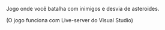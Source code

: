 Jogo onde você batalha com inimigos e desvia de asteroides.

(O jogo funciona com Live-server do Visual Studio)
